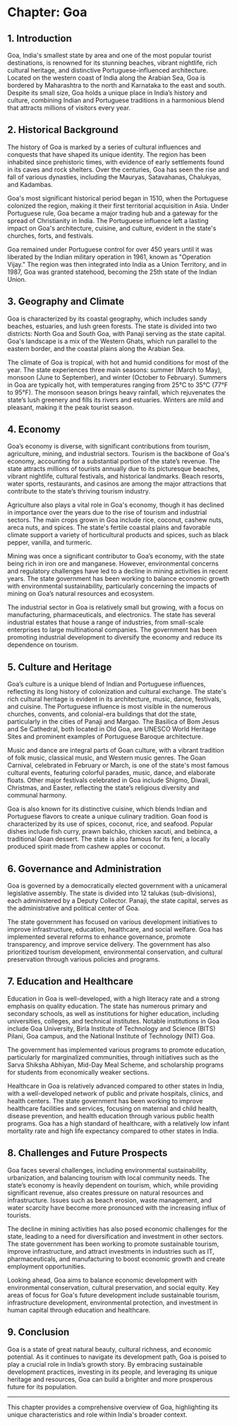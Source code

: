 # Chapter: Goa

## 1. Introduction

Goa, India's smallest state by area and one of the most popular tourist destinations, is renowned for its stunning beaches, vibrant nightlife, rich cultural heritage, and distinctive Portuguese-influenced architecture. Located on the western coast of India along the Arabian Sea, Goa is bordered by Maharashtra to the north and Karnataka to the east and south. Despite its small size, Goa holds a unique place in India’s history and culture, combining Indian and Portuguese traditions in a harmonious blend that attracts millions of visitors every year.

## 2. Historical Background

The history of Goa is marked by a series of cultural influences and conquests that have shaped its unique identity. The region has been inhabited since prehistoric times, with evidence of early settlements found in its caves and rock shelters. Over the centuries, Goa has seen the rise and fall of various dynasties, including the Mauryas, Satavahanas, Chalukyas, and Kadambas.

Goa's most significant historical period began in 1510, when the Portuguese colonized the region, making it their first territorial acquisition in Asia. Under Portuguese rule, Goa became a major trading hub and a gateway for the spread of Christianity in India. The Portuguese influence left a lasting impact on Goa's architecture, cuisine, and culture, evident in the state's churches, forts, and festivals.

Goa remained under Portuguese control for over 450 years until it was liberated by the Indian military operation in 1961, known as "Operation Vijay." The region was then integrated into India as a Union Territory, and in 1987, Goa was granted statehood, becoming the 25th state of the Indian Union.

## 3. Geography and Climate

Goa is characterized by its coastal geography, which includes sandy beaches, estuaries, and lush green forests. The state is divided into two districts: North Goa and South Goa, with Panaji serving as the state capital. Goa's landscape is a mix of the Western Ghats, which run parallel to the eastern border, and the coastal plains along the Arabian Sea.

The climate of Goa is tropical, with hot and humid conditions for most of the year. The state experiences three main seasons: summer (March to May), monsoon (June to September), and winter (October to February). Summers in Goa are typically hot, with temperatures ranging from 25°C to 35°C (77°F to 95°F). The monsoon season brings heavy rainfall, which rejuvenates the state’s lush greenery and fills its rivers and estuaries. Winters are mild and pleasant, making it the peak tourist season.

## 4. Economy

Goa’s economy is diverse, with significant contributions from tourism, agriculture, mining, and industrial sectors. Tourism is the backbone of Goa's economy, accounting for a substantial portion of the state’s revenue. The state attracts millions of tourists annually due to its picturesque beaches, vibrant nightlife, cultural festivals, and historical landmarks. Beach resorts, water sports, restaurants, and casinos are among the major attractions that contribute to the state’s thriving tourism industry.

Agriculture also plays a vital role in Goa's economy, though it has declined in importance over the years due to the rise of tourism and industrial sectors. The main crops grown in Goa include rice, coconut, cashew nuts, areca nuts, and spices. The state's fertile coastal plains and favorable climate support a variety of horticultural products and spices, such as black pepper, vanilla, and turmeric.

Mining was once a significant contributor to Goa’s economy, with the state being rich in iron ore and manganese. However, environmental concerns and regulatory challenges have led to a decline in mining activities in recent years. The state government has been working to balance economic growth with environmental sustainability, particularly concerning the impacts of mining on Goa’s natural resources and ecosystem.

The industrial sector in Goa is relatively small but growing, with a focus on manufacturing, pharmaceuticals, and electronics. The state has several industrial estates that house a range of industries, from small-scale enterprises to large multinational companies. The government has been promoting industrial development to diversify the economy and reduce its dependence on tourism.

## 5. Culture and Heritage

Goa’s culture is a unique blend of Indian and Portuguese influences, reflecting its long history of colonization and cultural exchange. The state's rich cultural heritage is evident in its architecture, music, dance, festivals, and cuisine. The Portuguese influence is most visible in the numerous churches, convents, and colonial-era buildings that dot the state, particularly in the cities of Panaji and Margao. The Basilica of Bom Jesus and Se Cathedral, both located in Old Goa, are UNESCO World Heritage Sites and prominent examples of Portuguese Baroque architecture.

Music and dance are integral parts of Goan culture, with a vibrant tradition of folk music, classical music, and Western music genres. The Goan Carnival, celebrated in February or March, is one of the state's most famous cultural events, featuring colorful parades, music, dance, and elaborate floats. Other major festivals celebrated in Goa include Shigmo, Diwali, Christmas, and Easter, reflecting the state’s religious diversity and communal harmony.

Goa is also known for its distinctive cuisine, which blends Indian and Portuguese flavors to create a unique culinary tradition. Goan food is characterized by its use of spices, coconut, rice, and seafood. Popular dishes include fish curry, prawn balchão, chicken xacuti, and bebinca, a traditional Goan dessert. The state is also famous for its feni, a locally produced spirit made from cashew apples or coconut.

## 6. Governance and Administration

Goa is governed by a democratically elected government with a unicameral legislative assembly. The state is divided into 12 talukas (sub-divisions), each administered by a Deputy Collector. Panaji, the state capital, serves as the administrative and political center of Goa.

The state government has focused on various development initiatives to improve infrastructure, education, healthcare, and social welfare. Goa has implemented several reforms to enhance governance, promote transparency, and improve service delivery. The government has also prioritized tourism development, environmental conservation, and cultural preservation through various policies and programs.

## 7. Education and Healthcare

Education in Goa is well-developed, with a high literacy rate and a strong emphasis on quality education. The state has numerous primary and secondary schools, as well as institutions for higher education, including universities, colleges, and technical institutes. Notable institutions in Goa include Goa University, Birla Institute of Technology and Science (BITS) Pilani, Goa campus, and the National Institute of Technology (NIT) Goa.

The government has implemented various programs to promote education, particularly for marginalized communities, through initiatives such as the Sarva Shiksha Abhiyan, Mid-Day Meal Scheme, and scholarship programs for students from economically weaker sections.

Healthcare in Goa is relatively advanced compared to other states in India, with a well-developed network of public and private hospitals, clinics, and health centers. The state government has been working to improve healthcare facilities and services, focusing on maternal and child health, disease prevention, and health education through various public health programs. Goa has a high standard of healthcare, with a relatively low infant mortality rate and high life expectancy compared to other states in India.

## 8. Challenges and Future Prospects

Goa faces several challenges, including environmental sustainability, urbanization, and balancing tourism with local community needs. The state’s economy is heavily dependent on tourism, which, while providing significant revenue, also creates pressure on natural resources and infrastructure. Issues such as beach erosion, waste management, and water scarcity have become more pronounced with the increasing influx of tourists.

The decline in mining activities has also posed economic challenges for the state, leading to a need for diversification and investment in other sectors. The state government has been working to promote sustainable tourism, improve infrastructure, and attract investments in industries such as IT, pharmaceuticals, and manufacturing to boost economic growth and create employment opportunities.

Looking ahead, Goa aims to balance economic development with environmental conservation, cultural preservation, and social equity. Key areas of focus for Goa's future development include sustainable tourism, infrastructure development, environmental protection, and investment in human capital through education and healthcare.

## 9. Conclusion

Goa is a state of great natural beauty, cultural richness, and economic potential. As it continues to navigate its development path, Goa is poised to play a crucial role in India’s growth story. By embracing sustainable development practices, investing in its people, and leveraging its unique heritage and resources, Goa can build a brighter and more prosperous future for its population.

---

This chapter provides a comprehensive overview of Goa, highlighting its unique characteristics and role within India's broader context.
